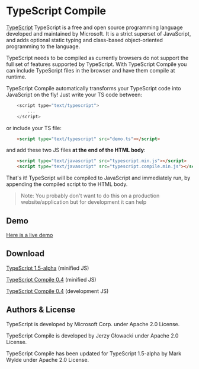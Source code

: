 TypeScript Compile
==================

[TypeScript](http://www.typescriptlang.org) TypeScript is a free and open source programming 
language developed and maintained by Microsoft. It is a strict superset of JavaScript, and 
adds optional static typing and class-based object-oriented programming to the language.

TypeScript needs to be compiled as currently browsers do not support the full set of features
supported by TypeScript. With TypeScript Compile you can include TypeScript files in the browser
and have them compile at runtime.

TypeScript Compile automatically transforms your TypeScript code into JavaScript on the fly! Just write your TS code between:

```javascript
    <script type="text/typescript">
        ...
    </script>
```

or include your TS file:

```html
    <script type="text/typescript" src="demo.ts"></script>
```

and add these two JS files **at the end of the HTML body**:

```html
    <script type="text/javascript" src="typescript.min.js"></script>
    <script type="text/javascript" src="typescript.compile.min.js"></script>
```

That's it! TypeScript will be compiled to JavaScript and immediately run, by appending the compiled script to the HTML body. 

> Note: You probably don't want to do this on a production website/application but for development
it can help

Demo
----

[Here is a live demo](http://www.markwylde.co.uk/typescript-compile/demo/demo.html)


Download
--------

[TypeScript 1.5-alpha](https://github.com/markwylde/typescript-compile/blob/master/js/typescript.js) (minified JS)

[TypeScript Compile 0.4](https://github.com/markwylde/typescript-compile/blob/master/js/typescript.compile.min.js) (minified JS)

[TypeScript Compile 0.4](https://github.com/markwylde/typescript-compile/blob/master/js/typescript.compile.js) (development JS)


Authors & License
----------------

TypeScript is developed by Microsoft Corp. under Apache 2.0 License.

TypeScript Compile is developed by Jerzy Głowacki under Apache 2.0 License.

TypeScript Compile has been updated for TypeScript 1.5-alpha by Mark Wylde under Apache 2.0 License.
